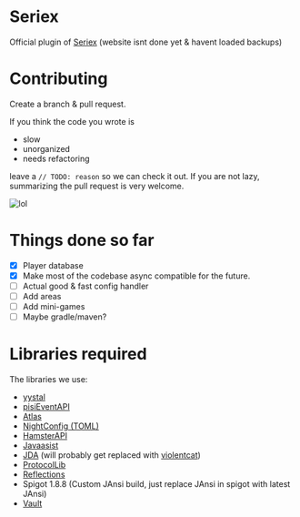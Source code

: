 # Seriex
  Official plugin of [Seriex] (website isnt done yet & havent loaded backups)
  
  
  # Contributing
  Create a branch & pull request.
  
  If you think the code you wrote is
    
  + slow
  + unorganized
  + needs refactoring
    
  leave a `// TODO: reason` so we can check it out.
  If you are not lazy, summarizing the pull request is very welcome.
  
  ![lol](https://b.catgirlsare.sexy/y1IvTcA9Vyzs.png)


  
  # Things done so far
   - [x] Player database
   - [x] Make most of the codebase async compatible for the future.
   - [ ] Actual good & fast config handler
   - [ ] Add areas
   - [ ] Add mini-games
   - [ ] Maybe gradle/maven?
    
   # Libraries required
   The libraries we use:
   + [yystal]
   + [pisiEventAPI] 
   + [Atlas]
   + [NightConfig (TOML)]
   + [HamsterAPI]
   + [Javaasist]
   + [JDA] (will probably get replaced with [violentcat])
   + [ProtocolLib]
   + [Reflections]
   + Spigot 1.8.8 (Custom JAnsi build, just replace JAnsi in spigot with latest JAnsi)
   + [Vault]


[Seriex]: https://seriex.software
[yystal]: https://github.com/united-meows/yystal
[pisiEventAPI]: https://github.com/slowcheet4h/pisiEventAPI
[Atlas]: https://github.com/funkemunky/Atlas
[HamsterAPI]: https://github.com/2lstudios-mc/HamsterAPI
[Javaasist]: https://github.com/jboss-javassist/javassist
[JDA]: https://github.com/DV8FromTheWorld/JDA
[Vault]: https://github.com/MilkBowl/Vault
[NightConfig (TOML)]: https://github.com/TheElectronWill/Night-Config
[ProtocolLib]: https://github.com/dmulloy2/ProtocolLib
[Reflections]: https://github.com/ronmamo/reflections
[violentcat]: https://github.com/united-meows/violentcat
